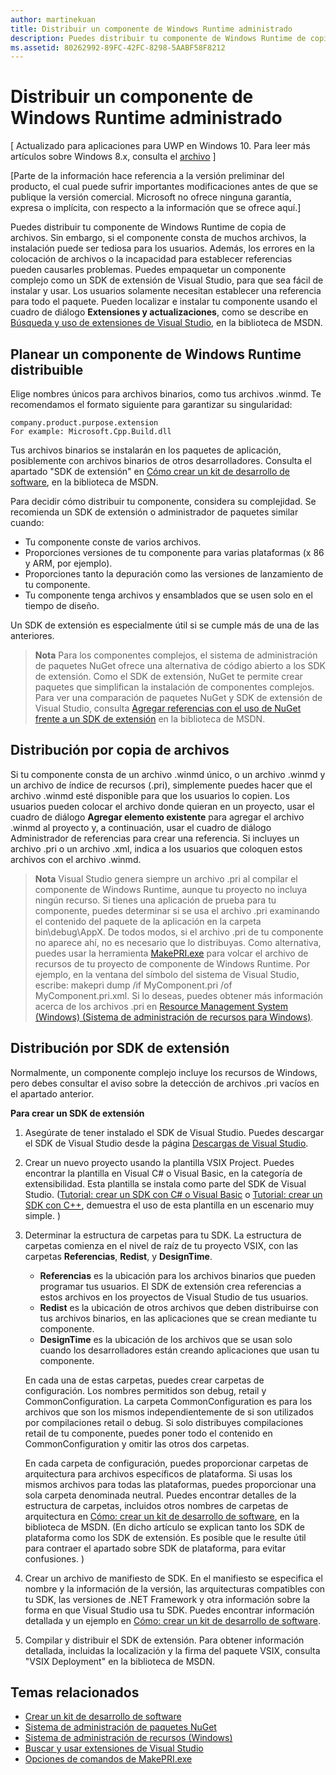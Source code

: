 ```yaml
---
author: martinekuan
title: Distribuir un componente de Windows Runtime administrado
description: Puedes distribuir tu componente de Windows Runtime de copia de archivos.
ms.assetid: 80262992-89FC-42FC-8298-5AABF58F8212
---
```



# Distribuir un componente de Windows Runtime administrado


\[ Actualizado para aplicaciones para UWP en Windows 10. Para leer más artículos sobre Windows 8.x, consulta el [archivo](http://go.microsoft.com/fwlink/p/?linkid=619132) \]


\[Parte de la información hace referencia a la versión preliminar del producto, el cual puede sufrir importantes modificaciones antes de que se publique la versión comercial. Microsoft no ofrece ninguna garantía, expresa o implícita, con respecto a la información que se ofrece aquí.\]

Puedes distribuir tu componente de Windows Runtime de copia de archivos. Sin embargo, si el componente consta de muchos archivos, la instalación puede ser tediosa para los usuarios. Además, los errores en la colocación de archivos o la incapacidad para establecer referencias pueden causarles problemas. Puedes empaquetar un componente complejo como un SDK de extensión de Visual Studio, para que sea fácil de instalar y usar. Los usuarios solamente necesitan establecer una referencia para todo el paquete. Pueden localizar e instalar tu componente usando el cuadro de diálogo **Extensiones y actualizaciones**, como se describe en [Búsqueda y uso de extensiones de Visual Studio](https://msdn.microsoft.com/library/vstudio/dd293638.aspx), en la biblioteca de MSDN.

## Planear un componente de Windows Runtime distribuible

Elige nombres únicos para archivos binarios, como tus archivos .winmd. Te recomendamos el formato siguiente para garantizar su singularidad:

``` syntax
company.product.purpose.extension
For example: Microsoft.Cpp.Build.dll
```

Tus archivos binarios se instalarán en los paquetes de aplicación, posiblemente con archivos binarios de otros desarrolladores. Consulta el apartado "SDK de extensión" en [Cómo crear un kit de desarrollo de software](https://msdn.microsoft.com/library/hh768146.aspx), en la biblioteca de MSDN.

Para decidir cómo distribuir tu componente, considera su complejidad. Se recomienda un SDK de extensión o administrador de paquetes similar cuando:

-   Tu componente conste de varios archivos.
-   Proporciones versiones de tu componente para varias plataformas (x 86 y ARM, por ejemplo).
-   Proporciones tanto la depuración como las versiones de lanzamiento de tu componente.
-   Tu componente tenga archivos y ensamblados que se usen solo en el tiempo de diseño.

Un SDK de extensión es especialmente útil si se cumple más de una de las anteriores.

> **Nota**  Para los componentes complejos, el sistema de administración de paquetes NuGet ofrece una alternativa de código abierto a los SDK de extensión. Como el SDK de extensión, NuGet te permite crear paquetes que simplifican la instalación de componentes complejos. Para ver una comparación de paquetes NuGet y SDK de extensión de Visual Studio, consulta [Agregar referencias con el uso de NuGet frente a un SDK de extensión](https://msdn.microsoft.com/library/jj161096.aspx) en la biblioteca de MSDN.

## Distribución por copia de archivos

Si tu componente consta de un archivo .winmd único, o un archivo .winmd y un archivo de índice de recursos (.pri), simplemente puedes hacer que el archivo .winmd esté disponible para que los usuarios lo copien. Los usuarios pueden colocar el archivo donde quieran en un proyecto, usar el cuadro de diálogo **Agregar elemento existente** para agregar el archivo .winmd al proyecto y, a continuación, usar el cuadro de diálogo Administrador de referencias para crear una referencia. Si incluyes un archivo .pri o un archivo .xml, indica a los usuarios que coloquen estos archivos con el archivo .winmd.

> **Nota**  Visual Studio genera siempre un archivo .pri al compilar el componente de Windows Runtime, aunque tu proyecto no incluya ningún recurso. Si tienes una aplicación de prueba para tu componente, puedes determinar si se usa el archivo .pri examinando el contenido del paquete de la aplicación en la carpeta bin\\debug\\AppX. De todos modos, si el archivo .pri de tu componente no aparece ahí, no es necesario que lo distribuyas. Como alternativa, puedes usar la herramienta [MakePRI.exe](https://msdn.microsoft.com/library/windows/apps/jj552945.aspx) para volcar el archivo de recursos de tu proyecto de componente de Windows Runtime. Por ejemplo, en la ventana del símbolo del sistema de Visual Studio, escribe: makepri dump /if MyComponent.pri /of MyComponent.pri.xml. Si lo deseas, puedes obtener más información acerca de los archivos .pri en [Resource Management System (Windows) (Sistema de administración de recursos para Windows)](https://msdn.microsoft.com/library/windows/apps/jj552947.aspx).

## Distribución por SDK de extensión

Normalmente, un componente complejo incluye los recursos de Windows, pero debes consultar el aviso sobre la detección de archivos .pri vacíos en el apartado anterior.

**Para crear un SDK de extensión**

1.  Asegúrate de tener instalado el SDK de Visual Studio. Puedes descargar el SDK de Visual Studio desde la página [Descargas de Visual Studio](https://www.visualstudio.com/downloads/download-visual-studio-vs).
2.  Crear un nuevo proyecto usando la plantilla VSIX Project. Puedes encontrar la plantilla en Visual C# o Visual Basic, en la categoría de extensibilidad. Esta plantilla se instala como parte del SDK de Visual Studio. ([Tutorial: crear un SDK con C# o Visual Basic](https://msdn.microsoft.com/library/jj127119.aspx) o [Tutorial: crear un SDK con C++](https://msdn.microsoft.com/library/jj127117.aspx), demuestra el uso de esta plantilla en un escenario muy simple. )
3.  Determinar la estructura de carpetas para tu SDK. La estructura de carpetas comienza en el nivel de raíz de tu proyecto VSIX, con las carpetas **Referencias**, **Redist**, y **DesignTime**.

    -   **Referencias** es la ubicación para los archivos binarios que pueden programar tus usuarios. El SDK de extensión crea referencias a estos archivos en los proyectos de Visual Studio de tus usuarios.
    -   **Redist** es la ubicación de otros archivos que deben distribuirse con tus archivos binarios, en las aplicaciones que se crean mediante tu componente.
    -   **DesignTime** es la ubicación de los archivos que se usan solo cuando los desarrolladores están creando aplicaciones que usan tu componente.

    En cada una de estas carpetas, puedes crear carpetas de configuración. Los nombres permitidos son debug, retail y CommonConfiguration. La carpeta CommonConfiguration es para los archivos que son los mismos independientemente de si son utilizados por compilaciones retail o debug. Si solo distribuyes compilaciones retail de tu componente, puedes poner todo el contenido en CommonConfiguration y omitir las otros dos carpetas.

    En cada carpeta de configuración, puedes proporcionar carpetas de arquitectura para archivos específicos de plataforma. Si usas los mismos archivos para todas las plataformas, puedes proporcionar una sola carpeta denominada neutral. Puedes encontrar detalles de la estructura de carpetas, incluidos otros nombres de carpetas de arquitectura en [Cómo: crear un kit de desarrollo de software](https://msdn.microsoft.com/library/hh768146.aspx), en la biblioteca de MSDN. (En dicho artículo se explican tanto los SDK de plataforma como los SDK de extensión. Es posible que le resulte útil para contraer el apartado sobre SDK de plataforma, para evitar confusiones. )

4.  Crear un archivo de manifiesto de SDK. En el manifiesto se especifica el nombre y la información de la versión, las arquitecturas compatibles con tu SDK, las versiones de .NET Framework y otra información sobre la forma en que Visual Studio usa tu SDK. Puedes encontrar información detallada y un ejemplo en [Cómo: crear un kit de desarrollo de software](https://msdn.microsoft.com/library/hh768146.aspx).
5.  Compilar y distribuir el SDK de extensión. Para obtener información detallada, incluidas la localización y la firma del paquete VSIX, consulta "VSIX Deployment" en la biblioteca de MSDN.

## Temas relacionados

* [Crear un kit de desarrollo de software](https://msdn.microsoft.com/library/hh768146.aspx)
* [Sistema de administración de paquetes NuGet](https://github.com/NuGet/Home)
* [Sistema de administración de recursos (Windows)](https://msdn.microsoft.com/library/windows/apps/jj552947.aspx)
* [Buscar y usar extensiones de Visual Studio](https://msdn.microsoft.com/library/dd293638.aspx)
* [Opciones de comandos de MakePRI.exe](https://msdn.microsoft.com/library/windows/apps/jj552945.aspx)



<!--HONumber=May16_HO2-->


